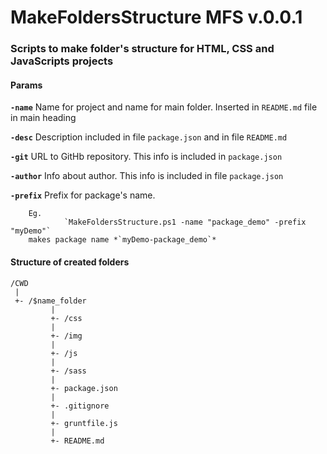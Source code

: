 # MakeFoldersStructure MFS v.0.0.1

### Scripts to make folder's structure for HTML, CSS and JavaScripts projects

#### Params

**`-name`** 
Name for project and name for main folder. Inserted in `README.md` file in main heading

**`-desc`**
Description included in file `package.json` and in file `README.md`

**`-git`**
URL to GitHb repository. This info is included in `package.json` 

**`-author`**
Info about author. This info is included in file `package.json`

**`-prefix`**
Prefix for package's name. 

        Eg.
                `MakeFoldersStructure.ps1 -name "package_demo" -prefix "myDemo"`
        makes package name *`myDemo-package_demo`*


#### Structure of created folders
```
/CWD
 |
 +- /$name_folder 
         |
         +- /css
         |
         +- /img
         |
         +- /js
         |
         +- /sass
         |
         +- package.json
         |
         +- .gitignore
         | 
         +- gruntfile.js
         |
         +- README.md